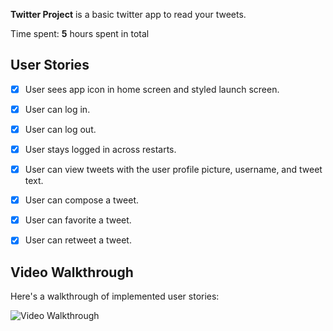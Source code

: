 
**Twitter Project** is a basic twitter app to read your tweets.

Time spent: **5** hours spent in total

## User Stories



- [x] User sees app icon in home screen and styled launch screen. 
- [x] User can log in. 
- [x] User can log out. 
- [x] User stays logged in across restarts. 
- [x] User can view tweets with the user profile picture, username, and tweet text. 
- [x] User can compose a tweet. 
- [x] User can favorite a tweet. 
- [x] User can retweet a tweet.


## Video Walkthrough

Here's a walkthrough of implemented user stories:




<img src='http://g.recordit.co/aRDk9AOPsn.gif' title='Video Walkthrough' width='' alt='Video Walkthrough' />
